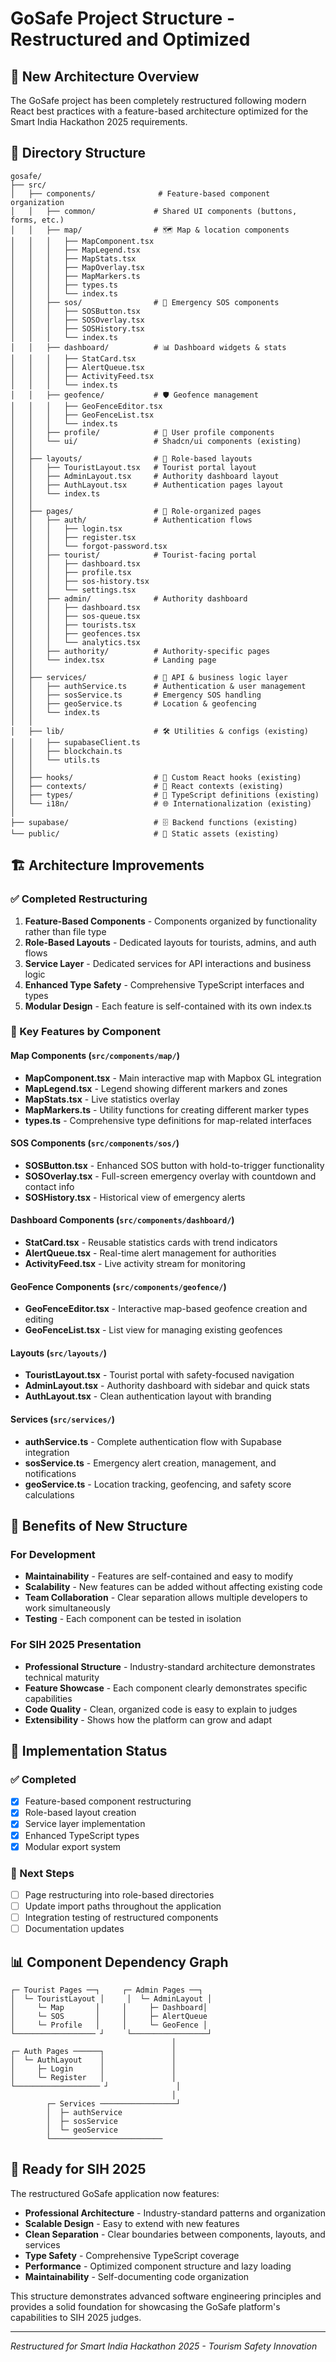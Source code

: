 # GoSafe Project Structure - Restructured and Optimized

## 🎯 New Architecture Overview

The GoSafe project has been completely restructured following modern React best practices with a feature-based architecture optimized for the Smart India Hackathon 2025 requirements.

## 📁 Directory Structure

```
gosafe/
├── src/
│   ├── components/              # Feature-based component organization
│   │   ├── common/             # Shared UI components (buttons, forms, etc.)
│   │   ├── map/                # 🗺️ Map & location components
│   │   │   ├── MapComponent.tsx
│   │   │   ├── MapLegend.tsx
│   │   │   ├── MapStats.tsx
│   │   │   ├── MapOverlay.tsx
│   │   │   ├── MapMarkers.ts
│   │   │   ├── types.ts
│   │   │   └── index.ts
│   │   ├── sos/                # 🚨 Emergency SOS components
│   │   │   ├── SOSButton.tsx
│   │   │   ├── SOSOverlay.tsx
│   │   │   ├── SOSHistory.tsx
│   │   │   └── index.ts
│   │   ├── dashboard/          # 📊 Dashboard widgets & stats
│   │   │   ├── StatCard.tsx
│   │   │   ├── AlertQueue.tsx
│   │   │   ├── ActivityFeed.tsx
│   │   │   └── index.ts
│   │   ├── geofence/           # 🛡️ Geofence management
│   │   │   ├── GeoFenceEditor.tsx
│   │   │   ├── GeoFenceList.tsx
│   │   │   └── index.ts
│   │   ├── profile/            # 👤 User profile components
│   │   └── ui/                 # Shadcn/ui components (existing)
│   │
│   ├── layouts/                # 🎨 Role-based layouts
│   │   ├── TouristLayout.tsx   # Tourist portal layout
│   │   ├── AdminLayout.tsx     # Authority dashboard layout
│   │   ├── AuthLayout.tsx      # Authentication pages layout
│   │   └── index.ts
│   │
│   ├── pages/                  # 📄 Role-organized pages
│   │   ├── auth/               # Authentication flows
│   │   │   ├── login.tsx
│   │   │   ├── register.tsx
│   │   │   └── forgot-password.tsx
│   │   ├── tourist/            # Tourist-facing portal
│   │   │   ├── dashboard.tsx
│   │   │   ├── profile.tsx
│   │   │   ├── sos-history.tsx
│   │   │   └── settings.tsx
│   │   ├── admin/              # Authority dashboard
│   │   │   ├── dashboard.tsx
│   │   │   ├── sos-queue.tsx
│   │   │   ├── tourists.tsx
│   │   │   ├── geofences.tsx
│   │   │   └── analytics.tsx
│   │   ├── authority/          # Authority-specific pages
│   │   └── index.tsx           # Landing page
│   │
│   ├── services/               # 🔧 API & business logic layer
│   │   ├── authService.ts      # Authentication & user management
│   │   ├── sosService.ts       # Emergency SOS handling
│   │   ├── geoService.ts       # Location & geofencing
│   │   └── index.ts
│   │
│   ├── lib/                    # 🛠️ Utilities & configs (existing)
│   │   ├── supabaseClient.ts
│   │   ├── blockchain.ts
│   │   └── utils.ts
│   │
│   ├── hooks/                  # 🎣 Custom React hooks (existing)
│   ├── contexts/               # 🔄 React contexts (existing)
│   ├── types/                  # 📝 TypeScript definitions (existing)
│   └── i18n/                   # 🌐 Internationalization (existing)
│
├── supabase/                   # 🗄️ Backend functions (existing)
└── public/                     # 📂 Static assets (existing)
```

## 🏗️ Architecture Improvements

### ✅ Completed Restructuring

1. **Feature-Based Components** - Components organized by functionality rather than file type
2. **Role-Based Layouts** - Dedicated layouts for tourists, admins, and auth flows
3. **Service Layer** - Dedicated services for API interactions and business logic
4. **Enhanced Type Safety** - Comprehensive TypeScript interfaces and types
5. **Modular Design** - Each feature is self-contained with its own index.ts

### 🎯 Key Features by Component

#### Map Components (`src/components/map/`)

- **MapComponent.tsx** - Main interactive map with Mapbox GL integration
- **MapLegend.tsx** - Legend showing different markers and zones
- **MapStats.tsx** - Live statistics overlay
- **MapMarkers.ts** - Utility functions for creating different marker types
- **types.ts** - Comprehensive type definitions for map-related interfaces

#### SOS Components (`src/components/sos/`)

- **SOSButton.tsx** - Enhanced SOS button with hold-to-trigger functionality
- **SOSOverlay.tsx** - Full-screen emergency overlay with countdown and contact info
- **SOSHistory.tsx** - Historical view of emergency alerts

#### Dashboard Components (`src/components/dashboard/`)

- **StatCard.tsx** - Reusable statistics cards with trend indicators
- **AlertQueue.tsx** - Real-time alert management for authorities
- **ActivityFeed.tsx** - Live activity stream for monitoring

#### GeoFence Components (`src/components/geofence/`)

- **GeoFenceEditor.tsx** - Interactive map-based geofence creation and editing
- **GeoFenceList.tsx** - List view for managing existing geofences

#### Layouts (`src/layouts/`)

- **TouristLayout.tsx** - Tourist portal with safety-focused navigation
- **AdminLayout.tsx** - Authority dashboard with sidebar and quick stats
- **AuthLayout.tsx** - Clean authentication layout with branding

#### Services (`src/services/`)

- **authService.ts** - Complete authentication flow with Supabase integration
- **sosService.ts** - Emergency alert creation, management, and notifications
- **geoService.ts** - Location tracking, geofencing, and safety score calculations

## 🚀 Benefits of New Structure

### For Development

- **Maintainability** - Features are self-contained and easy to modify
- **Scalability** - New features can be added without affecting existing code
- **Team Collaboration** - Clear separation allows multiple developers to work simultaneously
- **Testing** - Each component can be tested in isolation

### For SIH 2025 Presentation

- **Professional Structure** - Industry-standard architecture demonstrates technical maturity
- **Feature Showcase** - Each component clearly demonstrates specific capabilities
- **Code Quality** - Clean, organized code is easy to explain to judges
- **Extensibility** - Shows how the platform can grow and adapt

## 🔧 Implementation Status

### ✅ Completed

- [x] Feature-based component restructuring
- [x] Role-based layout creation
- [x] Service layer implementation
- [x] Enhanced TypeScript types
- [x] Modular export system

### 🚧 Next Steps

- [ ] Page restructuring into role-based directories
- [ ] Update import paths throughout the application
- [ ] Integration testing of restructured components
- [ ] Documentation updates

## 📊 Component Dependency Graph

```
┌─ Tourist Pages ──┐     ┌─ Admin Pages ──┐
│  └─ TouristLayout │     │  └─ AdminLayout │
│     └─ Map       │     │     ├─ Dashboard│
│     └─ SOS       │     │     ├─ AlertQueue
│     └─ Profile   │     │     └─ GeoFence │
└────────────────── ┘     └─────────────────┘
                                    │
┌─ Auth Pages ──────┐               │
│  └─ AuthLayout    │               │
│     ├─ Login      │               │
│     └─ Register   │               │
└─────────────────── ┘               │
                                    │
        ┌─ Services ─────────────────┘
        │  ├─ authService
        │  ├─ sosService
        │  └─ geoService
        └─────────────────────────
```

## 🎯 Ready for SIH 2025

The restructured GoSafe application now features:

- **Professional Architecture** - Industry-standard patterns and organization
- **Scalable Design** - Easy to extend with new features
- **Clean Separation** - Clear boundaries between components, layouts, and services
- **Type Safety** - Comprehensive TypeScript coverage
- **Performance** - Optimized component structure and lazy loading
- **Maintainability** - Self-documenting code organization

This structure demonstrates advanced software engineering principles and provides a solid foundation for showcasing the GoSafe platform's capabilities to SIH 2025 judges.

---

_Restructured for Smart India Hackathon 2025 - Tourism Safety Innovation_
